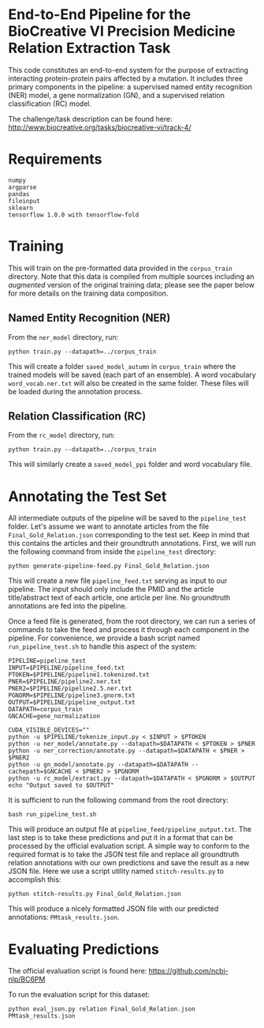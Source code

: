 # End-to-End Pipeline for the BioCreative VI Precision Medicine Relation Extraction Task

This code constitutes an end-to-end system for the purpose of extracting interacting protein-protein pairs affected by a mutation. It includes three primary components in the pipeline: a supervised named entity recognition (NER) model, a gene normalization (GN), and a supervised relation classification (RC) model. 

The challenge/task description can be found here:
http://www.biocreative.org/tasks/biocreative-vi/track-4/

# Requirements

~~~
numpy
argparse
pandas
fileinput
sklearn
tensorflow 1.0.0 with tensorflow-fold
~~~

# Training

This will train on the pre-formatted data provided in the `corpus_train` directory. Note that this data is compiled from multiple sources including an *augmented* version of the original training data; please see the paper below for more details on the training data composition.

## Named Entity Recognition (NER)

From the `ner_model` directory, run:

`python train.py --datapath=../corpus_train`

This will create a folder `saved_model_autumn` in `corpus_train` where the trained models will be saved (each part of an ensemble). A word vocabulary `word_vocab.ner.txt` will also be created in the same folder. These files will be loaded during the annotation process.

## Relation Classification (RC)

From the `rc_model` directory, run:

`python train.py --datapath=../corpus_train`

This will similarly create a `saved_model_ppi` folder and word vocabulary file.

# Annotating the Test Set

All intermediate outputs of the pipeline will be saved to the `pipeline_test` folder. Let's assume we want to annotate articles from the file `Final_Gold_Relation.json` corresponding to the test set. Keep in mind that this contains the articles and their groundtruth annotations. First, we will run the following command from inside the `pipeline_test` directory:

`python generate-pipeline-feed.py Final_Gold_Relation.json`

This will create a new file `pipeline_feed.txt` serving as input to our pipeline. The input should only include the PMID and the article title/abstract text of each article, one article per line. No groundtruth annotations are fed into the pipeline.

Once a feed file is generated, from the root directory, we can run a series of commands to take the feed and process it through each component in the pipeline. For convenience, we provide a bash script named `run_pipeline_test.sh` to handle this aspect of the system: 

~~~
PIPELINE=pipeline_test
INPUT=$PIPELINE/pipeline_feed.txt
PTOKEN=$PIPELINE/pipeline1.tokenized.txt
PNER=$PIPELINE/pipeline2.ner.txt
PNER2=$PIPELINE/pipeline2.5.ner.txt
PGNORM=$PIPELINE/pipeline3.gnorm.txt
OUTPUT=$PIPELINE/pipeline_output.txt
DATAPATH=corpus_train
GNCACHE=gene_normalization

CUDA_VISIBLE_DEVICES=""
python -u $PIPELINE/tokenize_input.py < $INPUT > $PTOKEN
python -u ner_model/annotate.py --datapath=$DATAPATH < $PTOKEN > $PNER
python -u ner_correction/annotate.py --datapath=$DATAPATH < $PNER > $PNER2
python -u gn_model/annotate.py --datapath=$DATAPATH --cachepath=$GNCACHE < $PNER2 > $PGNORM
python -u rc_model/extract.py --datapath=$DATAPATH < $PGNORM > $OUTPUT
echo "Output saved to $OUTPUT"
~~~

It is sufficient to run the following command from the root directory:

`bash run_pipeline_test.sh`

This will produce an output file at `pipeline_feed/pipeline_output.txt`. The last step is to take these predictions and put it in a format that can be processed by the official evaluation script. A simple way to conform to the required format is to take the JSON test file and replace all groundtruth relation annotations with our own predictions and save the result as a new JSON file. Here we use a script utility named `stitch-results.py` to accomplish this:

`python stitch-results.py Final_Gold_Relation.json`

This will produce a nicely formatted JSON file with our predicted annotations: `PMtask_results.json`.

# Evaluating Predictions

The official evaluation script is found here:
https://github.com/ncbi-nlp/BC6PM

To run the evaluation script for this dataset:

`python eval_json.py relation Final_Gold_Relation.json PMtask_results.json`
